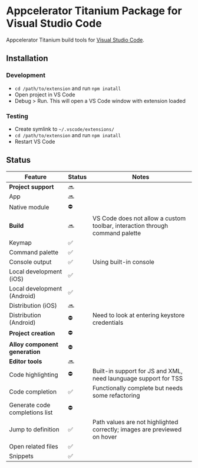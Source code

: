 # Appcelerator Titanium Package for Visual Studio Code

Appcelerator Titanium build tools for [Visual Studio Code](https://code.visualstudio.com).

## Installation 

### Development

* ``cd /path/to/extension`` and run ``npm inatall``
* Open project in VS Code
* Debug > Run. This will open a VS Code window with extension loaded

### Testing

* Create symlink to ``~/.vscode/extensions/``
* ``cd /path/to/extension`` and run ``npm inatall``
* Restart VS Code

## Status

Feature                             | Status    | Notes
---                                 | ---      	| ---
**Project support**                 | 🔜        |
App                               | 🔜        |
Native module                     | ⛔️        |
**Build**                           | 🔜        | VS Code does not allow a custom toolbar, interaction through command palette
Keymap                            | ✅        |
Command palette                   | ✅        |
Console output                    | ✅        | Using built-in console
Local development (iOS)           | ✅        |
Local development (Android)       | ✅        |
Distribution (iOS)                | 🔜        |
Distribution (Android)            | ⛔️        | Need to look at entering keystore credentials
**Project creation**                | ⛔️        |
**Alloy component generation**      | ⛔️        |
**Editor tools**					      | 🔜		|
Code highlighting					| ⛔️		| Built-in support for JS and XML, need launguage support for TSS
Code completion	                | ✅        | Functionally complete but needs some refactoring
Generate code completions list    | ⛔️		|
Jump to definition  	            | ✅		   | Path values are not highlighted correctly; images are previewed on hover
Open related files                | ✅		   |
Snippets							| ✅		   |

